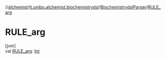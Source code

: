 //[alchemist](../../../index.md)/[it.unibo.alchemist.biochemistrydsl](../index.md)/[BiochemistrydslParser](index.md)/[RULE_arg](-r-u-l-e_arg.md)

# RULE_arg

[jvm]\
val [RULE_arg](-r-u-l-e_arg.md): [Int](https://kotlinlang.org/api/latest/jvm/stdlib/kotlin/-int/index.html)
